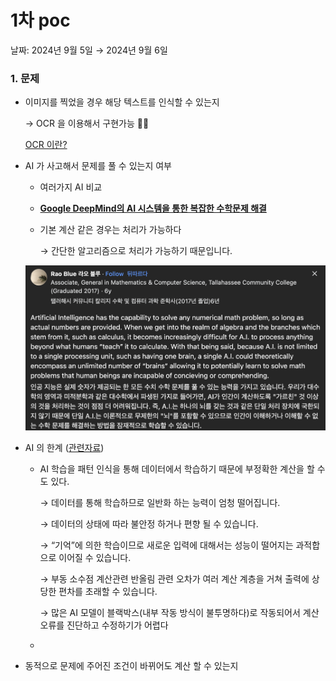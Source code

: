 # 1차 poc

날짜: 2024년 9월 5일 → 2024년 9월 6일

### 1. 문제

- 이미지를 찍었을 경우 해당 텍스트를 인식할 수 있는지
    
    → OCR 을 이용해서 구현가능 🙆‍♂️
    
    [OCR 이란?](../OCR%20%E1%84%8B%E1%85%B5%E1%84%85%E1%85%A1%E1%86%AB%20013ea6e612f8432191220a772c01a034.md) 
    
- AI 가 사고해서 문제를 풀 수 있는지 여부
    - 여러가지 AI 비교
    - [**Google DeepMind의 AI 시스템을 통한 복잡한 수학문제 해결**](https://www.technologyreview.com/2024/07/25/1095315/google-deepminds-ai-systems-can-now-solve-complex-math-problems/)
    - 기본 계산 같은 경우는 처리가 가능하다
        
        → 간단한 알고리즘으로 처리가 가능하기 때문입니다.
        
    
    ![image.png](../POC%204991266be0994109b9d59d9f98a08b30/image.png)
    
- AI 의 한계 ([관련자료](https://www.linkedin.com/pulse/why-ai-cant-do-calculations-deep-dive-limitations-models-samir-buzatu-hc7hf))
    - AI 학습을 패턴 인식을 통해 데이터에서 학습하기 때문에 부정확한 계산을 할 수 도 있다.
        
        → 데이터를 통해 학습하므로 일반화 하는 능력이 엄청 떨어집니다.
        
        → 데이터의 상태에 따라 불안정 하거나 편향 될 수 있습니다.
        
        → “기억”에 의한 학습이므로 새로운 입력에 대해서는 성능이 떨어지는 과적합으로 이어질 수 있습니다.
        
        → 부동 소수점 계산관련 반올림 관련 오차가 여러 계산 계층을 거쳐 출력에 상당한 편차를 초래할 수 있습니다.
        
        → 많은 AI 모델이 블랙박스(내부 작동 방식이 불투명하다)로 작동되어서 계산 오류를 진단하고 수정하기가 어렵다
        
    - 
- 동적으로 문제에 주어진 조건이 바뀌어도 계산 할 수 있는지